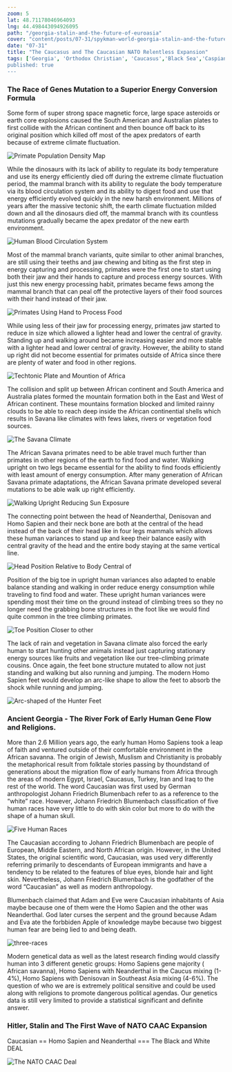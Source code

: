 ```yaml
---
zoom: 5
lat: 48.71178046964093
lng: 44.498443094926095
path: "/georgia-stalin-and-the-future-of-euroasia"
cover: "content/posts/07-31/spykman-world-georgia-stalin-and-the-future-of-euroasia.png"
date: "07-31"
title: "The Caucasus and The Caucasian NATO Relentless Expansion"
tags: ['Georgia', 'Orthodox Christian', 'Caucasus','Black Sea','Caspian Sea','Turkey','Russia','Caucasus Mountain','Homo Sapiens','Neanderthal','Denisovan', Spykman World','Nicholas Spykman']    
published: true
---
```

### The Race of Genes Mutation to a Superior Energy Conversion Formula

Some form of super strong space magnetic force, large space asteroids or earth core explosions caused the South American and Australian plates to first collide with the African continent and then bounce off back to its original position which killed off most of the apex predators of earth because of extreme climate fluctuation. 

![Primate Population Density Map](https://storage.googleapis.com/spykman-world/Primate%20Population%20Density%20map.png)

While the dinosaurs with its lack of ability to regulate its body temperature and use its energy efficiently died off during the extreme climate fluctuation period, the mammal branch with its ability to regulate the body temperature via its blood circulation system and its ability to digest food and use that energy efficiently evolved quickly in the new harsh environment. Millions of years after the massive tectonic shift, the earth climate fluctuation milded down and all the dinosaurs died off, the mammal branch with its countless mutations gradually became the apex predator of the new earth environment. 

![Human Blood Circulation System](https://geogenetics.dystillvision.com/content/posts/02-15/blood_circulation.png)

Most of the mammal branch variants, quite similar to other animal branches, are still using their teeths and jaw chewing and biting as the first step in energy capturing and processing, primates were the first one to start using both their jaw and their hands to capture and process energy sources. With just this new energy processing habit, primates became fews among the mammal branch that can peal off the protective layers of their food sources with their hand instead of their jaw.

![Primates Using Hand to Process Food](https://storage.googleapis.com/spykman-world/Primate%20Using%20Hand%20to%20Process%20Food.png)

While using less of their jaw for processing energy, primates jaw started to reduce in size which allowed a lighter head and lower the central of gravity. Standing up and walking around became increasing easier and more stable with a lighter head and lower central of gravity. However, the ability to stand up right did not become essential for primates outside of Africa since there are plenty of water and food in other regions. 

![Techtonic Plate and Mountion of Africa](https://storage.googleapis.com/spykman-world/New%20Technonic%20Plate%20of%20Africa.png)

The collision and split up between African continent and South America and Australia plates formed the mountain formation both in the East and West of African continent. These mountains formation blocked and limited rainny clouds to be able to reach deep inside the African continential shells which results in Savana like climates with fews lakes, rivers or vegetation food sources. 

![The Savana Climate](https://storage.googleapis.com/spykman-world/Wind%20Pattern%20Around%20Africa.png)

The African Savana primates need to be able travel much further than primates in other regions of the earth to find food and water. Walking upright on two legs became essential for the ability to find foods efficiently with least amount of energy consumption. After many generation of African Savana primate adaptations, the African Savana primate developed several mutations to be able walk up right efficiently. 

![Walking Upright Reducing Sun Exposure](https://storage.googleapis.com/spykman-world/Walking%20Upright%20-%20Reduce%20Sun%20Exposure.png)

The connecting point between the head of Neanderthal, Denisovan and Homo Sapien and their neck bone are both at the central of the head instead of the back of their head like in four legs mammals which allows these human variances to stand up and keep their balance easily with central gravity of the head and the entire body staying at the same vertical line.

![Head Position Relative to Body Central of ](https://storage.googleapis.com/spykman-world/Walking%20Upright%20-%20Head%20Position.png)

Position of the big toe in upright human variances also adapted to enable balance standing and walking in order reduce energy consumption while traveling to find food and water. These upright human variances were spending most their time on the ground instead of climbing trees so they no longer need the grabbing bone structures in the foot like we would find quite common in the tree climbing primates.

![Toe Position Closer to other ](https://storage.googleapis.com/spykman-world/Walking%20Upright%20-%20Toe%20From%20Grabbing%20to%20Balancing.png)

The lack of rain and vegetation in Savana climate also forced the early human to start hunting other animals instead just capturing stationary energy sources like fruits and vegetation like our tree-climbing primate cousins. Once again, the feet bone structure mutated to allow not just standing and walking but also running and jumping. The modern Homo Sapien feet would develop an arc-like shape to allow the feet to absorb the shock while running and jumping.

![Arc-shaped of the Hunter Feet](https://storage.googleapis.com/spykman-world/Walking%20Upright%20-%20Foot%20Bone%20Structure.png)

### Ancient Georgia - The River Fork of Early Human Gene Flow and Religions.

More than 2.6 Million years ago, the early human Homo Sapiens took a leap of faith and ventured outside of their comfortable environment in the African savanna. The origin of Jewish, Muslism and Christianity is probably the metaphorical result from folktale stories passing by thoundstand of generations about the migration flow of early humans from Africa through the areas of modern Egypt, Israel, Caucasus, Turkey, Iran and Iraq to the rest of the world. The word Caucasian was first used by German anthropologist Johann Friedrich Blumenbach refer to as a reference to the “white” race. However, Johann Friedrich Blumenbach classification of five human races have very little to do with skin color but more to do with the shape of a human skull.

![Five Human Races](https://upload.wikimedia.org/wikipedia/commons/thumb/3/39/Blumenbach%27s_five_races.JPG/1024px-Blumenbach%27s_five_races.JPG)

The Caucasian according to Johann Friedrich Blumenbach are people of  European, Middle Eastern, and North African origin. However, in the United States, the original scientific word, Caucasian, was used very differently referring primarily to descendants of European immigrants and have a tendency to be related to the features of blue eyes, blonde hair and light skin. Nevertheless, Johann Friedrich Blumenbach is the godfather of the word “Caucasian” as well as modern anthropology. 

Blumenbach claimed that Adam and Eve were Caucasian inhabitants of Asia maybe because one of them were the Homo Sapien and the other was Neanderthal. God later curses the serpent and the ground because Adam and Eva ate the forbbiden Apple of knowledge maybe because two biggest human fear are being lied to and being death.

![three-races](https://upload.wikimedia.org/wikipedia/commons/a/a6/Spread_and_evolution_of_Denisovans.jpg)

Modern genetical data as well as the latest research finding would classify human into 3 different genetic groups: Homo Sapiens gene majority ( African savanna), Homo Sapiens with Neanderthal in the Caucus mixing (1-4%), Homo Sapiens with Denisovan in Southeast Asia mixing (4-6%). The question of who we are is extremely political sensitive and could be used along with religions to promote dangerous political agendas. Our genetics data is still very limited to provide a statistical significant and definite answer.

### Hitler, Stalin and The First Wave of NATO CAAC Expansion 

Caucasian == Homo Sapien and Neanderthal === The Black and White DEAL

![The NATO CAAC Deal](https://storage.googleapis.com/spykman-world/The%20NATO%20CAAC%20Deal.png)



